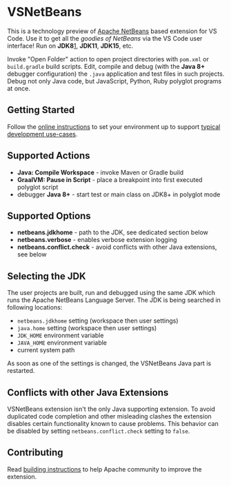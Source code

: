 # VSNetBeans

<!--

    Licensed to the Apache Software Foundation (ASF) under one
    or more contributor license agreements.  See the NOTICE file
    distributed with this work for additional information
    regarding copyright ownership.  The ASF licenses this file
    to you under the Apache License, Version 2.0 (the
    "License"); you may not use this file except in compliance
    with the License.  You may obtain a copy of the License at

      http://www.apache.org/licenses/LICENSE-2.0

    Unless required by applicable law or agreed to in writing,
    software distributed under the License is distributed on an
    "AS IS" BASIS, WITHOUT WARRANTIES OR CONDITIONS OF ANY
    KIND, either express or implied.  See the License for the
    specific language governing permissions and limitations
    under the License.

-->

This is a technology preview of [Apache NetBeans](http://netbeans.org)
based extension for VS Code. Use it to get all the _goodies of NetBeans_
via the VS Code user interface! Run on __JDK8__[1], __JDK11__, __JDK15__, etc.

[1]: <http://github.com/oracle/nb-javac> "Running on JDK8 requires additional download of GPLv2 with ClassPath Exception code"

Invoke "Open Folder" action to open project directories with `pom.xml` or `build.gradle`
build scripts. Edit, compile and debug (with the __Java 8+__ debugger configuration)
the `.java` application and test files in such projects. Debug not only Java code,
but JavaScript, Python, Ruby polyglot programs at once.

## Getting Started

Follow the
[online instructions](https://cwiki.apache.org/confluence/display/NETBEANS/Apache+NetBeans+extension+for+Visual+Studio+Code)
to set your environment up to support
[typical development use-cases](https://cwiki.apache.org/confluence/display/NETBEANS/Apache+NetBeans+extension+for+Visual+Studio+Code).

## Supported Actions

* __Java: Compile Workspace__ - invoke Maven or Gradle build
* __GraalVM: Pause in Script__ - place a breakpoint into first executed polyglot script
* debugger __Java 8+__ - start test or main class on JDK8+ in polyglot mode

## Supported Options

* __netbeans.jdkhome__ - path to the JDK, see dedicated section below
* __netbeans.verbose__ - enables verbose extension logging
* __netbeans.conflict.check__ - avoid conflicts with other Java extensions, see below

## Selecting the JDK

The user projects are built, run and debugged using the same JDK which runs the
Apache NetBeans Language Server. The JDK is being searched in
following locations:

- `netbeans.jdkhome` setting (workspace then user settings)
- `java.home` setting (workspace then user settings)
- `JDK_HOME` environment variable
- `JAVA_HOME` environment variable
- current system path

As soon as one of the settings is changed, the VSNetBeans Java part is restarted.

## Conflicts with other Java Extensions

VSNetBeans extension isn't the only Java supporting
extension. To avoid duplicated code completion and other misleading clashes
the extension disables certain functionality known to cause problems. This
behavior can be disabled by setting `netbeans.conflict.check` setting to `false`.

## Contributing

Read [building instructions](BUILD.md) to help Apache community to
improve the extension.

